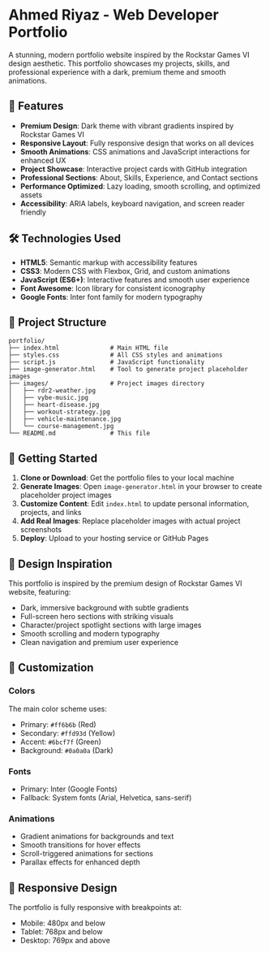 # Ahmed Riyaz - Web Developer Portfolio

A stunning, modern portfolio website inspired by the Rockstar Games VI design aesthetic. This portfolio showcases my projects, skills, and professional experience with a dark, premium theme and smooth animations.

## 🌟 Features

- **Premium Design**: Dark theme with vibrant gradients inspired by Rockstar Games VI
- **Responsive Layout**: Fully responsive design that works on all devices
- **Smooth Animations**: CSS animations and JavaScript interactions for enhanced UX
- **Project Showcase**: Interactive project cards with GitHub integration
- **Professional Sections**: About, Skills, Experience, and Contact sections
- **Performance Optimized**: Lazy loading, smooth scrolling, and optimized assets
- **Accessibility**: ARIA labels, keyboard navigation, and screen reader friendly

## 🛠️ Technologies Used

- **HTML5**: Semantic markup with accessibility features
- **CSS3**: Modern CSS with Flexbox, Grid, and custom animations
- **JavaScript (ES6+)**: Interactive features and smooth user experience
- **Font Awesome**: Icon library for consistent iconography
- **Google Fonts**: Inter font family for modern typography

## 📁 Project Structure

```
portfolio/
├── index.html              # Main HTML file
├── styles.css              # All CSS styles and animations
├── script.js               # JavaScript functionality
├── image-generator.html    # Tool to generate project placeholder images
├── images/                 # Project images directory
│   ├── rdr2-weather.jpg
│   ├── vybe-music.jpg
│   ├── heart-disease.jpg
│   ├── workout-strategy.jpg
│   ├── vehicle-maintenance.jpg
│   └── course-management.jpg
└── README.md               # This file
```

## 🚀 Getting Started

1. **Clone or Download**: Get the portfolio files to your local machine
2. **Generate Images**: Open `image-generator.html` in your browser to create placeholder project images
3. **Customize Content**: Edit `index.html` to update personal information, projects, and links
4. **Add Real Images**: Replace placeholder images with actual project screenshots
5. **Deploy**: Upload to your hosting service or GitHub Pages

## 🎨 Design Inspiration

This portfolio is inspired by the premium design of Rockstar Games VI website, featuring:

- Dark, immersive background with subtle gradients
- Full-screen hero sections with striking visuals
- Character/project spotlight sections with large images
- Smooth scrolling and modern typography
- Clean navigation and premium user experience

## 🔧 Customization

### Colors
The main color scheme uses:
- Primary: `#ff6b6b` (Red)
- Secondary: `#ffd93d` (Yellow)
- Accent: `#6bcf7f` (Green)
- Background: `#0a0a0a` (Dark)

### Fonts
- Primary: Inter (Google Fonts)
- Fallback: System fonts (Arial, Helvetica, sans-serif)

### Animations
- Gradient animations for backgrounds and text
- Smooth transitions for hover effects
- Scroll-triggered animations for sections
- Parallax effects for enhanced depth

## 📱 Responsive Design

The portfolio is fully responsive with breakpoints at:
- Mobile: 480px and below
- Tablet: 768px and below
- Desktop: 769px and above


